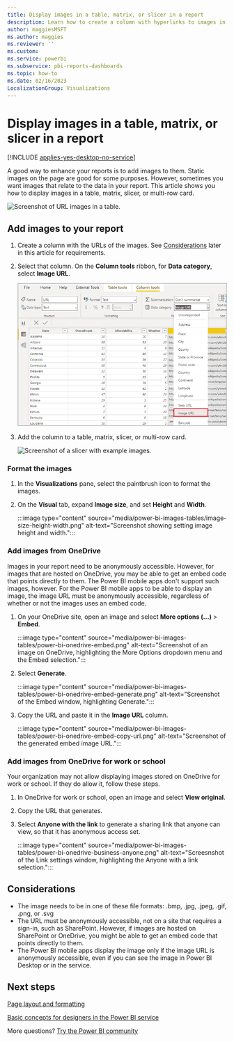 ```yaml
---
title: Display images in a table, matrix, or slicer in a report
description: Learn how to create a column with hyperlinks to images in Power BI Desktop. Then, in either Power BI Desktop or the Power BI service, add those hyperlinks to a report table, matrix, slicer, or multi-row card to display the image.
author: maggiesMSFT
ms.author: maggies
ms.reviewer: ''
ms.custom:
ms.service: powerbi
ms.subservice: pbi-reports-dashboards
ms.topic: how-to
ms.date: 02/16/2023
LocalizationGroup: Visualizations
---
```

# Display images in a table, matrix, or slicer in a report

[!INCLUDE [applies-yes-desktop-no-service](../includes/applies-yes-desktop-no-service.md)]

A good way to enhance your reports is to add images to them. Static images on the page are good for some purposes. However, sometimes you want images that relate to the data in your report. This article shows you how to display images in a table, matrix, slicer, or multi-row card.

![Screenshot of URL images in a table.](media/power-bi-images-tables/power-bi-url-images-table.png)

## Add images to your report

1. Create a column with the URLs of the images. See [Considerations](#considerations) later in this article for requirements.

1. Select that column. On the **Column tools** ribbon, for **Data category**, select **Image URL**.

    ![Screenshot of the Data category menu, highlighting Image URL.](media/power-bi-images-tables/power-bi-set-url-image.png)

1. Add the column to a table, matrix, slicer, or multi-row card.

    ![Screenshot of a slicer with example images.](media/power-bi-images-tables/power-bi-url-images-slicer.png)

### Format the images

1. In the **Visualizations** pane, select the paintbrush icon to format the images. 
1. On the **Visual** tab, expand **Image size**, and set **Height** and **Width**.

    :::image type="content" source="media/power-bi-images-tables/image-size-height-width.png" alt-text="Screenshot showing setting image height and width.":::

### Add images from OneDrive

Images in your report need to be anonymously accessible. However, for images that are hosted on OneDrive, you may be able to get an embed code that points directly to them. The Power BI mobile apps don't support such images, however. For the Power BI mobile apps to be able to display an image, the image URL must be anonymously accessible, regardless of whether or not the images uses an embed code.

1. On your OneDrive site, open an image and select **More options (...)** > **Embed**.

    :::image type="content" source="media/power-bi-images-tables/power-bi-onedrive-embed.png" alt-text="Screenshot of an image on OneDrive, highlighting the More Options dropdown menu and the Embed selection.":::

1. Select **Generate**.

    :::image type="content" source="media/power-bi-images-tables/power-bi-onedrive-embed-generate.png" alt-text="Screenshot of the Embed window, highlighting Generate.":::

1. Copy the URL and paste it in the **Image URL** column.

    :::image type="content" source="media/power-bi-images-tables/power-bi-onedrive-embed-copy-url.png" alt-text="Screenshot of the generated embed image URL.":::

### Add images from OneDrive for work or school

Your organization may not allow displaying images stored on OneDrive for work or school. If they do allow it, follow these steps.

1. In OneDrive for work or school, open an image and select **View original**.
1. Copy the URL that generates.
1. Select **Anyone with the link** to generate a sharing link that anyone can view, so that it has anonymous access set.

    :::image type="content" source="media/power-bi-images-tables/power-bi-onedrive-business-anyone.png" alt-text="Screesnshot of the Link settings window, highlighting the Anyone with a link selection.":::

## Considerations

- The image needs to be in one of these file formats: .bmp, .jpg, .jpeg, .gif, .png, or .svg
- The URL must be anonymously accessible, not on a site that requires a sign-in, such as SharePoint. However, if images are hosted on SharePoint or OneDrive, you might be able to get an embed code that points directly to them.
- The Power BI mobile apps display the image only if the image URL is anonymously accessible, even if you can see the image in Power BI Desktop or in the service.

## Next steps

[Page layout and formatting](/training/modules/visuals-in-power-bi/12-formatting)

[Basic concepts for designers in the Power BI service](../fundamentals/service-basic-concepts.md)

More questions? [Try the Power BI community](https://community.powerbi.com/)
